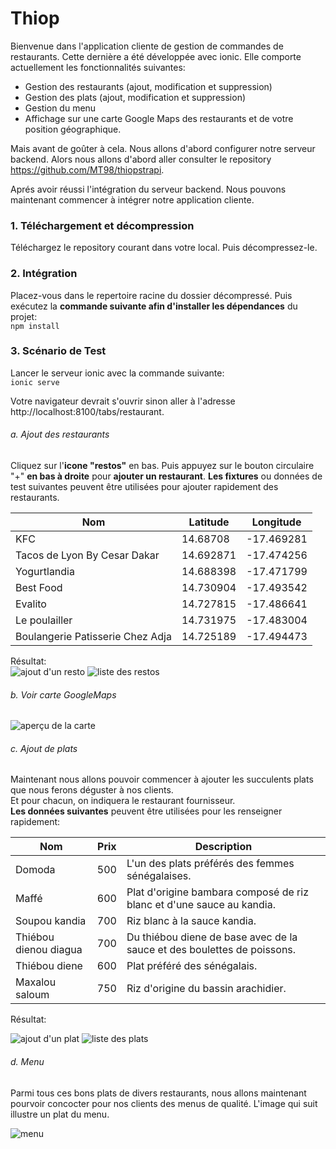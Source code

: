 # Thiop    

Bienvenue dans l'application cliente de gestion de commandes de restaurants. Cette dernière a été développée avec ionic. Elle comporte actuellement les fonctionnalités suivantes:    
* Gestion des restaurants (ajout, modification et suppression)
* Gestion des plats (ajout, modification et suppression)
* Gestion du menu
* Affichage sur une carte Google Maps des restaurants et de votre position géographique.

Mais avant de goûter à cela. Nous allons d'abord configurer notre serveur backend. Alors nous allons d'abord aller consulter le repository https://github.com/MT98/thiopstrapi. 

Aprés avoir réussi l'intégration du serveur backend. Nous pouvons maintenant commencer à intégrer notre application cliente.

### 1. Téléchargement et décompression    
Téléchargez le repository courant dans votre local. Puis décompressez-le.    

### 2. Intégration
Placez-vous dans le repertoire racine du dossier décompressé. Puis exécutez la **commande suivante afin d'installer les dépendances** du projet:    
```npm install```    
    
### 3. Scénario de Test
Lancer le serveur ionic avec la commande suivante:    
```ionic serve```    
    
Votre navigateur devrait s'ouvrir sinon aller à l'adresse http://localhost:8100/tabs/restaurant.    
 
###### a. Ajout des restaurants    
Cliquez sur l'**icone "restos"** en bas. Puis appuyez sur le bouton circulaire "+" **en bas à droite** pour **ajouter un restaurant**. 
**Les fixtures** ou données de test suivantes peuvent être utilisées pour ajouter rapidement des restaurants.    

Nom  |  Latitude  |  Longitude
---  |  -------   |  ---------
KFC | 14.68708 | -17.469281
Tacos de Lyon By Cesar Dakar | 14.692871 | -17.474256
Yogurtlandia | 14.688398 | -17.471799
Best Food | 14.730904 | -17.493542
Evalito | 14.727815 | -17.486641
Le poulailler | 14.731975 | -17.483004
Boulangerie Patisserie Chez Adja | 14.725189 | -17.494473    
    
    
Résultat:    
![ajout d'un resto](https://drive.google.com/uc?id=1vMVRxsgZblhJCm-gFmt0Wj8KsPIskqzU)   ![liste des restos](https://drive.google.com/uc?id=1fsppPIGKFEpduQeFcxZMxlMMAmfPGDro)    
    
###### b. Voir carte GoogleMaps    

![aperçu de la carte](https://drive.google.com/uc?id=14j3SN8HAMxFpkk4Wzg8lAo7nb_VNRpFJ)    
    
###### c. Ajout de plats
Maintenant nous allons pouvoir commencer à ajouter les succulents plats que nous ferons déguster à nos clients.    
Et pour chacun, on indiquera le restaurant fournisseur.    
**Les données suivantes** peuvent être utilisées pour les renseigner rapidement:    
    
Nom  |  Prix  |  Description
---- | ------ | ------------
Domoda  |  500  |  L'un des plats préférés des femmes sénégalaises.
Maffé  |  600  |  Plat d'origine bambara composé de riz blanc et d'une sauce au kandia.
Soupou kandia  |  700  |  Riz blanc à la sauce kandia.
Thiébou dienou diagua  |  700  |  Du thiébou diene de base avec de la sauce et des boulettes de poissons.
Thiébou diene  |  600  |  Plat préféré des sénégalais.
Maxalou saloum  |  750  |  Riz d'origine du bassin arachidier.    
    
Résultat:    
    
![ajout d'un plat](https://drive.google.com/uc?id=1SNZ38E45JYXy6-oIpHgq1OzMmP1cCV_G)   ![liste des plats](https://drive.google.com/uc?id=1WPVF5V_FT5nTQ_RZq8qIkkWA28z6mVL-)    

###### d. Menu    
Parmi tous ces bons plats de divers restaurants, nous allons maintenant pourvoir concocter pour nos clients des menus de qualité.
L'image qui suit illustre un plat du menu.    
    
![menu](https://drive.google.com/uc?id=1aNoibJc1QQrgzAEUjtQFJd610JbQIaQK)
